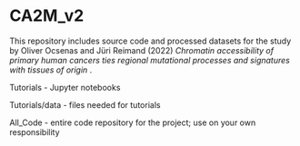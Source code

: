 # CA2M_v2

This repository includes source code and processed datasets for the study by Oliver Ocsenas and Jüri Reimand (2022) _Chromatin accessibility of primary human cancers ties regional mutational processes and signatures with tissues of origin_ . 


Tutorials - Jupyter notebooks

Tutorials/data - files needed for tutorials

All_Code - entire code repository for the project; use on your own responsibility

